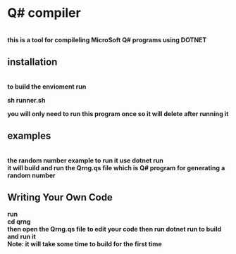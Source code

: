 <h1>Q# compiler</h1>
<br>
<b>this is a tool for compileling MicroSoft Q# programs using DOTNET </b>
<h2>installation</h2>
<br>
<b>to build the envioment run <br><p>sh runner.sh</p>you will only need to run this program once so it will delete after running it</b>
<h2>examples</h2>
<br>
<b>the random number example to run it use dotnet run <br>it will build and run the Qrng.qs file which is Q# program for generating a random number</b>
<h2>Writing Your Own Code</h2>
<b>run<br>cd qrng<br>then open the Qrng.qs file to edit your code then run dotnet run to build and run it<br>Note: it will take some time to build for the first time</b>
